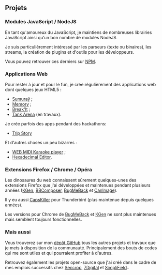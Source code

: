 <!--VarStream
title=Mes projets
description=Découvrez tous les projets que je mène et qui touchent de près ou de loin au développement web.
shortTitle=Projets
shortDesc=Découvrez mes divers projets
keywords.+=JavaScript
keywords.+=développeur
keywords.+=Nicolas
keywords.+=Froidure
keywords.+=projets
keywords.+=développement
keywords.+=web
lang=fr
location=FR
-->

## Projets

### Modules JavaScript / NodeJS

En tant qu'amoureux du JavaScript, je maintiens de nombreuses librairies
JavaScript ainsi qu'un bon nombre de modules NodeJS.

Je suis particulièrement intéressé par les parseurs (texte ou binaires), les
streams, la création de plugins et d'outils
pour les développeurs.

Vous pouvez retrouver ces derniers sur
[NPM](https://www.npmjs.org/~nfroidure "Voir mon profil NPM").

### Applications Web

Pour rester à jour et pour le fun, je crée régulièrement des applications web
dont quelques jeux HTML5 :

- [Sumuraÿ](http://sumuray.insertafter.com/) ;
- [Memory](http://memory.insertafter.com/) ;
- [Break'It](https://breakit.insertafter.com/) ;
- [Tank Arena](http://tank.elitwork.com/) (en travaux).

Je crée parfois des apps pendant des hackathons:

- [Trip Story](https://github.com/nfroidure/TripStory)

Et d'autres choses un peu bizarres :

- [WEB MIDI Karaoke player](https://karaoke.insertafter.com/) ;
- [Hexadecimal Editor](https://hexa.insertafter.com/).

### Extensions Firefox / Chrome / Opéra

Les dinosaures du web connaissent sûrement quelques-unes des
extensions Firefox que j'ai développées et maintenues pendant
plusieurs années ([KGen](https://github.com/nfroidure/KGen), [BBComposer](https://github.com/nfroidure/BBComposer), [BugMeBack](https://github.com/nfroidure/BugMeBack) et [CanImage](https://github.com/nfroidure/CanImage)).

Il y eu aussi [CapsKiller](https://addons.mozilla.org/thunderbird/addon/caps-killer/) pour Thunderbird (plus maintenue depuis quelques années).

Les versions pour Chrome de [BugMeBack](https://chrome.google.com/webstore/detail/bugmeback/hgmagcomobmjhaomdoihiggpdekaehmg?hl=fr) et [KGen](https://chrome.google.com/webstore/detail/kgen/jkpcelefglapiahikhocfdcigfpaagcl?hl=fr) ne sont plus maintenues mais semblent toujours fonctionnelles.

### Mais aussi

Vous trouverez sur mon [dépôt GitHub](http://github.com/nfroidure) tous les
autres projets et travaux que je mets à disposition de la communauté.
Principalement des bouts de codes qui me sont utiles et qui pourraient
profiter à d'autres.

Retrouvez également les projets open-source que j'ai créé dans le cadre de mes
emplois successifs chez
[Sencrop](https://github.com/Sencrop), [7Digital](https://github.com/7Digital) et
[SimpliField](https://github.com/SimpliField)..
